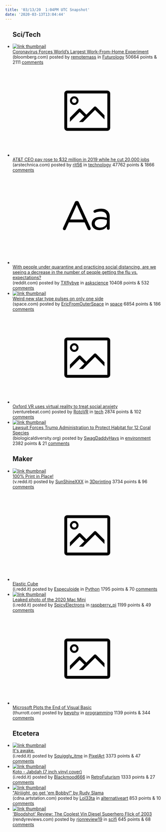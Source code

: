 ```yaml
---
title: '03/13/20  1:04PM UTC Snapshot'
date: '2020-03-13T13:04:44'
---
```

<ul>
<h2>Sci/Tech</h2>

<li><a href='https://www.bloomberg.com/news/articles/2020-02-02/coronavirus-forces-world-s-largest-work-from-home-experiment'><img src='https://a.thumbs.redditmedia.com/dxYtrx7naT9G9SDiB1uuTRl5eZ-Tb33Gqgx_UQ-uaT0.jpg' alt='link thumbnail'></a><div><div class='linkTitle'><a href='https://www.bloomberg.com/news/articles/2020-02-02/coronavirus-forces-world-s-largest-work-from-home-experiment'>Coronavirus Forces World’s Largest Work-From-Home Experiment</a></div>(bloomberg.com) posted by <a href='https://www.reddit.com/user/remotemass'>remotemass</a> in <a href='https://www.reddit.com/r/Futurology'>Futurology</a> 50664 points & 2111 <a href='https://www.reddit.com/r/Futurology/comments/fho2zp/coronavirus_forces_worlds_largest_workfromhome/'>comments</a></div></li>

<li><a href='https://arstechnica.com/tech-policy/2020/03/att-ceo-pay-rose-to-32-million-in-2019-while-he-cut-20000-jobs/'><svg version='1.1' viewBox='-34 -14 104 64' preserveAspectRatio='xMidYMid meet' xmlns='http://www.w3.org/2000/svg' xmlns:xlink='http://www.w3.org/1999/xlink'>
    <title>link thumbnail</title>
    <path d='M32,4H4A2,2,0,0,0,2,6V30a2,2,0,0,0,2,2H32a2,2,0,0,0,2-2V6A2,2,0,0,0,32,4ZM4,30V6H32V30Z'></path>
    <path d='M8.92,14a3,3,0,1,0-3-3A3,3,0,0,0,8.92,14Zm0-4.6A1.6,1.6,0,1,1,7.33,11,1.6,1.6,0,0,1,8.92,9.41Z'></path>
    <path d='M22.78,15.37l-5.4,5.4-4-4a1,1,0,0,0-1.41,0L5.92,22.9v2.83l6.79-6.79L16,22.18l-3.75,3.75H15l8.45-8.45L30,24V21.18l-5.81-5.81A1,1,0,0,0,22.78,15.37Z'></path>
    </svg></a><div><div class='linkTitle'><a href='https://arstechnica.com/tech-policy/2020/03/att-ceo-pay-rose-to-32-million-in-2019-while-he-cut-20000-jobs/'>AT&amp;T CEO pay rose to $32 million in 2019 while he cut 20,000 jobs</a></div>(arstechnica.com) posted by <a href='https://www.reddit.com/user/rit56'>rit56</a> in <a href='https://www.reddit.com/r/technology'>technology</a> 47762 points & 1866 <a href='https://www.reddit.com/r/technology/comments/fhm8ra/att_ceo_pay_rose_to_32_million_in_2019_while_he/'>comments</a></div></li>

<li><a href='https://www.reddit.com/r/askscience/comments/fhr9mv/with_people_under_quarantine_and_practicing/'><svg version='1.1' viewBox='-34 -12 104 64' preserveAspectRatio='xMidYMid slice' xmlns='http://www.w3.org/2000/svg' xmlns:xlink='http://www.w3.org/1999/xlink'>
    <title>text link thumbnail</title>
    <path d='M12.19,8.84a1.45,1.45,0,0,0-1.4-1h-.12a1.46,1.46,0,0,0-1.42,1L1.14,26.56a1.29,1.29,0,0,0-.14.59,1,1,0,0,0,1,1,1.12,1.12,0,0,0,1.08-.77l2.08-4.65h11l2.08,4.59a1.24,1.24,0,0,0,1.12.83,1.08,1.08,0,0,0,1.08-1.08,1.64,1.64,0,0,0-.14-.57ZM6.08,20.71l4.59-10.22,4.6,10.22Z'>
    </path>
    <path d='M32.24,14.78A6.35,6.35,0,0,0,27.6,13.2a11.36,11.36,0,0,0-4.7,1,1,1,0,0,0-.58.89,1,1,0,0,0,.94.92,1.23,1.23,0,0,0,.39-.08,8.87,8.87,0,0,1,3.72-.81c2.7,0,4.28,1.33,4.28,3.92v.5a15.29,15.29,0,0,0-4.42-.61c-3.64,0-6.14,1.61-6.14,4.64v.05c0,2.95,2.7,4.48,5.37,4.48a6.29,6.29,0,0,0,5.19-2.48V26.9a1,1,0,0,0,1,1,1,1,0,0,0,1-1.06V19A5.71,5.71,0,0,0,32.24,14.78Zm-.56,7.7c0,2.28-2.17,3.89-4.81,3.89-1.94,0-3.61-1.06-3.61-2.86v-.06c0-1.8,1.5-3,4.2-3a15.2,15.2,0,0,1,4.22.61Z'>
    </path>
    </svg></a><div><div class='linkTitle'><a href='https://www.reddit.com/r/askscience/comments/fhr9mv/with_people_under_quarantine_and_practicing/'>With people under quarantine and practicing social distancing, are we seeing a decrease in the number of people getting the flu vs. expectations?</a></div>(reddit.com) posted by <a href='https://www.reddit.com/user/TXflybye'>TXflybye</a> in <a href='https://www.reddit.com/r/askscience'>askscience</a> 10408 points & 532 <a href='https://www.reddit.com/r/askscience/comments/fhr9mv/with_people_under_quarantine_and_practicing/'>comments</a></div></li>

<li><a href='https://www.space.com/weird-star-only-pulses-on-one-side.html?utm_source=Selligent&amp;utm_medium=email&amp;utm_campaign=9155&amp;utm_content=SDC_Newsletter+&amp;utm_term=2862064&amp;m_i=Za52Mhi97yk9NjaFnlETEypd7GyseoBUtN5NsDzFj_wAnlgKWI1HxL_hPEDGEPCut5CRTENO1ueD8orRwKZCaLy_5XSQotiuZz%2Bp6doZZz'><img src='https://b.thumbs.redditmedia.com/BwNLGE6gsPaqUWi7gpb4MnsPW75K7taX9V1SnytxTJM.jpg' alt='link thumbnail'></a><div><div class='linkTitle'><a href='https://www.space.com/weird-star-only-pulses-on-one-side.html?utm_source=Selligent&amp;utm_medium=email&amp;utm_campaign=9155&amp;utm_content=SDC_Newsletter+&amp;utm_term=2862064&amp;m_i=Za52Mhi97yk9NjaFnlETEypd7GyseoBUtN5NsDzFj_wAnlgKWI1HxL_hPEDGEPCut5CRTENO1ueD8orRwKZCaLy_5XSQotiuZz%2Bp6doZZz'>Weird new star type pulses on only one side</a></div>(space.com) posted by <a href='https://www.reddit.com/user/EricFromOuterSpace'>EricFromOuterSpace</a> in <a href='https://www.reddit.com/r/space'>space</a> 6854 points & 186 <a href='https://www.reddit.com/r/space/comments/fhrj9z/weird_new_star_type_pulses_on_only_one_side/'>comments</a></div></li>

<li><a href='https://venturebeat.com/2020/03/10/oxford-vr-uses-virtual-reality-to-treat-social-anxiety/'><svg version='1.1' viewBox='-34 -14 104 64' preserveAspectRatio='xMidYMid meet' xmlns='http://www.w3.org/2000/svg' xmlns:xlink='http://www.w3.org/1999/xlink'>
    <title>link thumbnail</title>
    <path d='M32,4H4A2,2,0,0,0,2,6V30a2,2,0,0,0,2,2H32a2,2,0,0,0,2-2V6A2,2,0,0,0,32,4ZM4,30V6H32V30Z'></path>
    <path d='M8.92,14a3,3,0,1,0-3-3A3,3,0,0,0,8.92,14Zm0-4.6A1.6,1.6,0,1,1,7.33,11,1.6,1.6,0,0,1,8.92,9.41Z'></path>
    <path d='M22.78,15.37l-5.4,5.4-4-4a1,1,0,0,0-1.41,0L5.92,22.9v2.83l6.79-6.79L16,22.18l-3.75,3.75H15l8.45-8.45L30,24V21.18l-5.81-5.81A1,1,0,0,0,22.78,15.37Z'></path>
    </svg></a><div><div class='linkTitle'><a href='https://venturebeat.com/2020/03/10/oxford-vr-uses-virtual-reality-to-treat-social-anxiety/'>Oxford VR uses virtual reality to treat social anxiety</a></div>(venturebeat.com) posted by <a href='https://www.reddit.com/user/RotoVR'>RotoVR</a> in <a href='https://www.reddit.com/r/tech'>tech</a> 2874 points & 102 <a href='https://www.reddit.com/r/tech/comments/fhhtjs/oxford_vr_uses_virtual_reality_to_treat_social/'>comments</a></div></li>

<li><a href='https://biologicaldiversity.org/w/news/press-releases/lawsuit-forces-trump-administration-protect-habitat-12-coral-species-2020-02-27/?utm_source=eeo&amp;utm_medium=email&amp;utm_campaign=eeo1027&amp;utm_term=EndangeredSpecies&amp;emci=bdbc946b-2962-ea11-a94c-00155d03b5dd&amp;emdi=4ed7dd54-8b64-ea11-a94c-00155d03b5dd&amp;ceid=1823627'><img src='https://b.thumbs.redditmedia.com/ZY28PQjKNWgxTszc8lW2l87CR-PGcTdtzhujHBjHXjc.jpg' alt='link thumbnail'></a><div><div class='linkTitle'><a href='https://biologicaldiversity.org/w/news/press-releases/lawsuit-forces-trump-administration-protect-habitat-12-coral-species-2020-02-27/?utm_source=eeo&amp;utm_medium=email&amp;utm_campaign=eeo1027&amp;utm_term=EndangeredSpecies&amp;emci=bdbc946b-2962-ea11-a94c-00155d03b5dd&amp;emdi=4ed7dd54-8b64-ea11-a94c-00155d03b5dd&amp;ceid=1823627'>Lawsuit Forces Trump Administration to Protect Habitat for 12 Coral Species</a></div>(biologicaldiversity.org) posted by <a href='https://www.reddit.com/user/SwagDaddyHavs'>SwagDaddyHavs</a> in <a href='https://www.reddit.com/r/environment'>environment</a> 2382 points & 21 <a href='https://www.reddit.com/r/environment/comments/fhm8kx/lawsuit_forces_trump_administration_to_protect/'>comments</a></div></li>

<h2>Maker</h2>

<li><a href='https://v.redd.it/undudulqa9m41'><img src='https://b.thumbs.redditmedia.com/Zb7_Jkj940jsoQCFRRjyF0va3848chqTIWWsKqlP79E.jpg' alt='link thumbnail'></a><div><div class='linkTitle'><a href='https://v.redd.it/undudulqa9m41'>100% Print in Place!</a></div>(v.redd.it) posted by <a href='https://www.reddit.com/user/SunShineXXX'>SunShineXXX</a> in <a href='https://www.reddit.com/r/3Dprinting'>3Dprinting</a> 3734 points & 96 <a href='https://www.reddit.com/r/3Dprinting/comments/fhhnwp/100_print_in_place/'>comments</a></div></li>

<li><a href='https://i.redd.it/xizefs7b29m41.gif'><svg version='1.1' viewBox='-34 -14 104 64' preserveAspectRatio='xMidYMid meet' xmlns='http://www.w3.org/2000/svg' xmlns:xlink='http://www.w3.org/1999/xlink'>
    <title>link thumbnail</title>
    <path d='M32,4H4A2,2,0,0,0,2,6V30a2,2,0,0,0,2,2H32a2,2,0,0,0,2-2V6A2,2,0,0,0,32,4ZM4,30V6H32V30Z'></path>
    <path d='M8.92,14a3,3,0,1,0-3-3A3,3,0,0,0,8.92,14Zm0-4.6A1.6,1.6,0,1,1,7.33,11,1.6,1.6,0,0,1,8.92,9.41Z'></path>
    <path d='M22.78,15.37l-5.4,5.4-4-4a1,1,0,0,0-1.41,0L5.92,22.9v2.83l6.79-6.79L16,22.18l-3.75,3.75H15l8.45-8.45L30,24V21.18l-5.81-5.81A1,1,0,0,0,22.78,15.37Z'></path>
    </svg></a><div><div class='linkTitle'><a href='https://i.redd.it/xizefs7b29m41.gif'>Elastic Cube</a></div>(i.redd.it) posted by <a href='https://www.reddit.com/user/Especuloide'>Especuloide</a> in <a href='https://www.reddit.com/r/Python'>Python</a> 1795 points & 70 <a href='https://www.reddit.com/r/Python/comments/fhgye2/elastic_cube/'>comments</a></div></li>

<li><a href='https://i.redd.it/5xmpu9acaem41.jpg'><img src='https://b.thumbs.redditmedia.com/ogRxdPQKN5A5fsl-eaxTQS-Xb2G4QEu6FcI6VDFXFIM.jpg' alt='link thumbnail'></a><div><div class='linkTitle'><a href='https://i.redd.it/5xmpu9acaem41.jpg'>Leaked photo of the 2020 Mac Mini</a></div>(i.redd.it) posted by <a href='https://www.reddit.com/user/SpicyElectrons'>SpicyElectrons</a> in <a href='https://www.reddit.com/r/raspberry_pi'>raspberry_pi</a> 1199 points & 49 <a href='https://www.reddit.com/r/raspberry_pi/comments/fhw1zv/leaked_photo_of_the_2020_mac_mini/'>comments</a></div></li>

<li><a href='https://www.thurrott.com/dev/232268/microsoft-plots-the-end-of-visual-basic'><svg version='1.1' viewBox='-34 -14 104 64' preserveAspectRatio='xMidYMid meet' xmlns='http://www.w3.org/2000/svg' xmlns:xlink='http://www.w3.org/1999/xlink'>
    <title>link thumbnail</title>
    <path d='M32,4H4A2,2,0,0,0,2,6V30a2,2,0,0,0,2,2H32a2,2,0,0,0,2-2V6A2,2,0,0,0,32,4ZM4,30V6H32V30Z'></path>
    <path d='M8.92,14a3,3,0,1,0-3-3A3,3,0,0,0,8.92,14Zm0-4.6A1.6,1.6,0,1,1,7.33,11,1.6,1.6,0,0,1,8.92,9.41Z'></path>
    <path d='M22.78,15.37l-5.4,5.4-4-4a1,1,0,0,0-1.41,0L5.92,22.9v2.83l6.79-6.79L16,22.18l-3.75,3.75H15l8.45-8.45L30,24V21.18l-5.81-5.81A1,1,0,0,0,22.78,15.37Z'></path>
    </svg></a><div><div class='linkTitle'><a href='https://www.thurrott.com/dev/232268/microsoft-plots-the-end-of-visual-basic'>Microsoft Plots the End of Visual Basic</a></div>(thurrott.com) posted by <a href='https://www.reddit.com/user/beyphy'>beyphy</a> in <a href='https://www.reddit.com/r/programming'>programming</a> 1139 points & 344 <a href='https://www.reddit.com/r/programming/comments/fho126/microsoft_plots_the_end_of_visual_basic/'>comments</a></div></li>

<h2>Etcetera</h2>

<li><a href='https://i.redd.it/mylkpwipt9m41.gif'><img src='https://b.thumbs.redditmedia.com/jJxhN1PTr80Df0zjftKgj9E_AKIvmTVgd7wUwIhFPvQ.jpg' alt='link thumbnail'></a><div><div class='linkTitle'><a href='https://i.redd.it/mylkpwipt9m41.gif'>It's awake.</a></div>(i.redd.it) posted by <a href='https://www.reddit.com/user/Squiggly_itme'>Squiggly_itme</a> in <a href='https://www.reddit.com/r/PixelArt'>PixelArt</a> 3373 points & 47 <a href='https://www.reddit.com/r/PixelArt/comments/fhjcm0/its_awake/'>comments</a></div></li>

<li><a href='https://i.redd.it/vwa9efq019m41.jpg'><img src='https://b.thumbs.redditmedia.com/nnOmAAmi3YJuY18bFc8_1lRXp84WEDnfzrrjUYco2SA.jpg' alt='link thumbnail'></a><div><div class='linkTitle'><a href='https://i.redd.it/vwa9efq019m41.jpg'>Koto - Jabdah (7 inch vinyl cover)</a></div>(i.redd.it) posted by <a href='https://www.reddit.com/user/Blackmood666'>Blackmood666</a> in <a href='https://www.reddit.com/r/RetroFuturism'>RetroFuturism</a> 1333 points & 27 <a href='https://www.reddit.com/r/RetroFuturism/comments/fhgugu/koto_jabdah_7_inch_vinyl_cover/'>comments</a></div></li>

<li><a href='https://cdna.artstation.com/p/assets/images/images/017/103/422/large/rudy-slama-3-27-sketch-final-sm.jpg'><img src='https://b.thumbs.redditmedia.com/w3Pw85DM72oqJm5SEL_gCpiDrTKKhafB8LYERcE40TI.jpg' alt='link thumbnail'></a><div><div class='linkTitle'><a href='https://cdna.artstation.com/p/assets/images/images/017/103/422/large/rudy-slama-3-27-sketch-final-sm.jpg'>"Alriiight, go get 'em Bobby!" by Rudy Slama</a></div>(cdna.artstation.com) posted by <a href='https://www.reddit.com/user/Lol33ta'>Lol33ta</a> in <a href='https://www.reddit.com/r/alternativeart'>alternativeart</a> 853 points & 10 <a href='https://www.reddit.com/r/alternativeart/comments/fhh69o/alriiight_go_get_em_bobby_by_rudy_slama/'>comments</a></div></li>

<li><a href='https://www.rendyreviews.com/movies//bloodshot-review'><img src='https://b.thumbs.redditmedia.com/6l6Wla5PWwpzX3IturbxP8A6P4-hBcZVg8StLyDC0VQ.jpg' alt='link thumbnail'></a><div><div class='linkTitle'><a href='https://www.rendyreviews.com/movies//bloodshot-review'>'Bloodshot' Review: The Coolest Vin Diesel Superhero Flick of 2003</a></div>(rendyreviews.com) posted by <a href='https://www.reddit.com/user/rjonreview19'>rjonreview19</a> in <a href='https://www.reddit.com/r/scifi'>scifi</a> 645 points & 68 <a href='https://www.reddit.com/r/scifi/comments/fhlvj9/bloodshot_review_the_coolest_vin_diesel_superhero/'>comments</a></div></li>

</ul>
